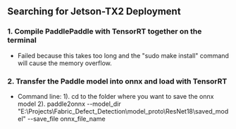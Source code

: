 ## Searching for Jetson-TX2 Deployment

### 1. Compile PaddlePaddle with TensorRT together on the terminal

- Failed because this takes too long and the "sudo make install" command will cause the memory overflow.

### 2. Transfer the Paddle model into onnx and load with TensorRT

- Command line: 
  1). cd to the folder where you want to save the onnx model
  2). paddle2onnx --model_dir "E:\Projects\Fabric_Defect_Detection\model_proto\ResNet18\saved_model" --save_file onnx_file_name
